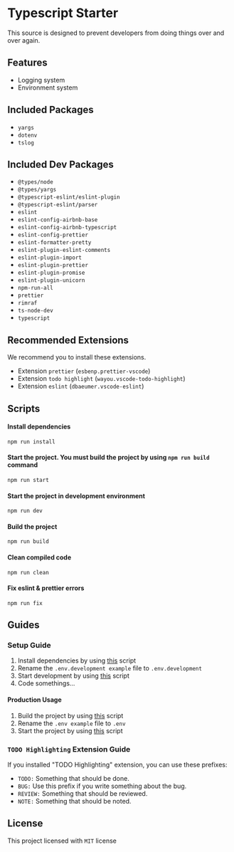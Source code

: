 # Typescript Starter

This source is designed to prevent developers from doing things over and over again.

## Features

- Logging system
- Environment system

## Included Packages

- `yargs`
- `dotenv`
- `tslog`

## Included Dev Packages

- `@types/node`
- `@types/yargs`
- `@typescript-eslint/eslint-plugin`
- `@typescript-eslint/parser`
- `eslint`
- `eslint-config-airbnb-base`
- `eslint-config-airbnb-typescript`
- `eslint-config-prettier`
- `eslint-formatter-pretty`
- `eslint-plugin-eslint-comments`
- `eslint-plugin-import`
- `eslint-plugin-prettier`
- `eslint-plugin-promise`
- `eslint-plugin-unicorn`
- `npm-run-all`
- `prettier`
- `rimraf`
- `ts-node-dev`
- `typescript`

## Recommended Extensions

We recommend you to install these extensions.

- Extension `prettier` (`esbenp.prettier-vscode`)
- Extension `todo highlight` (`wayou.vscode-todo-highlight`)
- Extension `eslint` (`dbaeumer.vscode-eslint`)

## Scripts

#### <a href="#installscript"></a> Install dependencies

```
npm run install
```

#### <a href="#start"></a> Start the project. You must build the project by using `npm run build` command

```
npm run start
```

#### <a href="#startdevelopment"></a> Start the project in development environment

```
npm run dev
```

#### <a href="#build"></a> Build the project

```
npm run build
```

#### Clean compiled code

```
npm run clean
```

#### Fix eslint & prettier errors

```
npm run fix
```

## Guides

### Setup Guide

1. Install dependencies by using [this](#installscript) script
2. Rename the `.env.development example` file to `.env.development`
3. Start development by using [this](#startdevelopment) script
4. Code somethings...

#### Production Usage

1. Build the project by using [this](#build) script
2. Rename the `.env example` file to `.env`
3. Start the project by using [this](#start) script

### `TODO Highlighting` Extension Guide

If you installed "TODO Highlighting" extension,
you can use these prefixes:

- `TODO:` Something that should be done.
- `BUG:` Use this prefix if you write something about the bug.
- `REVIEW:` Something that should be reviewed.
- `NOTE:` Something that should be noted.

## License

This project licensed with `MIT` license
